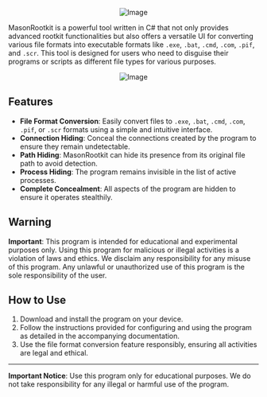 <p align="center">
  <img src="https://i.ibb.co/r5prJ21/image.png" alt="Image">
</p>

MasonRootkit is a powerful tool written in C# that not only provides advanced rootkit functionalities but also offers a versatile UI for converting various file formats into executable formats like `.exe`, `.bat`, `.cmd`, `.com`, `.pif`, and `.scr`. This tool is designed for users who need to disguise their programs or scripts as different file types for various purposes.

<p align="center">
  <img src="https://i.ibb.co/JQydk3Z/Mason-Rootkit.png" alt="Image">
</p>

## Features

- **File Format Conversion**: Easily convert files to `.exe`, `.bat`, `.cmd`, `.com`, `.pif`, or `.scr` formats using a simple and intuitive interface.
- **Connection Hiding**: Conceal the connections created by the program to ensure they remain undetectable.
- **Path Hiding**: MasonRootkit can hide its presence from its original file path to avoid detection.
- **Process Hiding**: The program remains invisible in the list of active processes.
- **Complete Concealment**: All aspects of the program are hidden to ensure it operates stealthily.

## Warning

**Important**: This program is intended for educational and experimental purposes only. Using this program for malicious or illegal activities is a violation of laws and ethics. We disclaim any responsibility for any misuse of this program. Any unlawful or unauthorized use of this program is the sole responsibility of the user.

## How to Use

1. Download and install the program on your device.
2. Follow the instructions provided for configuring and using the program as detailed in the accompanying documentation.
3. Use the file format conversion feature responsibly, ensuring all activities are legal and ethical.

---

**Important Notice**: Use this program only for educational purposes. We do not take responsibility for any illegal or harmful use of the program.

